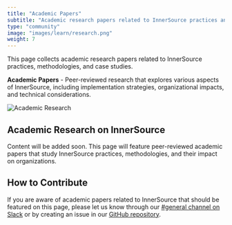 ```yaml
---
title: "Academic Papers"
subtitle: "Academic research papers related to InnerSource practices and methodologies."
type: "community"
image: "images/learn/research.png"
weight: 7
---
```


<section class="section">
  <div class="container">
    <div class="row align-items-center">
      <div class="col-md-6 order-2 order-md-2">
        <p>This page collects academic research papers related to InnerSource practices, methodologies, and case studies.
        </p>
        <p class="mt-4"><b>Academic Papers</b> - Peer-reviewed research that explores various aspects of InnerSource, including implementation strategies, organizational impacts, and technical considerations.</p>
      </div>
      <div class="col-md-5 order-1 order-md-1 mb-4 mb-md-0">
        <img src="/images/learn/research.png" class="img-fluid" alt="Academic Research">
      </div>
    </div>
  </div>
</section>

<section class="section bg-light">
  <div class="container">
    <div class="row justify-content-center">
      <div class="col-md-12">
        <div class="text-center mb-5">
          <h2>Academic Research on InnerSource</h2>
          <p>Content will be added soon. This page will feature peer-reviewed academic papers that study InnerSource practices, methodologies, and their impact on organizations.</p>
        </div>
      </div>
    </div>
  </div>
</section>

## How to Contribute

If you are aware of academic papers related to InnerSource that should be featured on this page, please let us know through our <a href="https://innersourcecommons.slack.com">#general channel on Slack</a> or by creating an issue in our <a href="https://github.com/InnerSourceCommons/innersourcecommons.org">GitHub repository</a>.